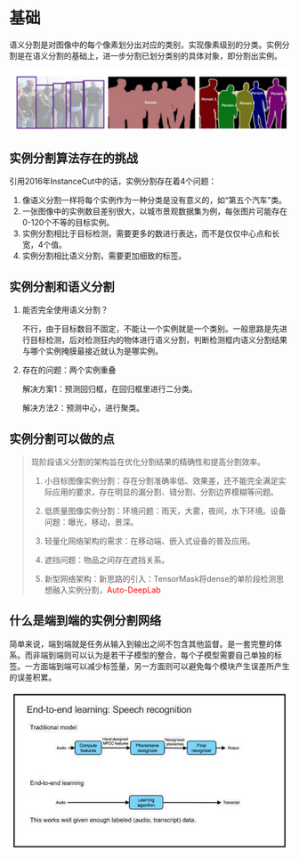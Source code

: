 # 基础
语义分割是对图像中的每个像素划分出对应的类别，实现像素级别的分类。实例分割是在语义分割的基础上，进一步分割已划分类别的具体对象，即分割出实例。

![](../../../img/article/2021-11-03-13-35-03.png)

## 实例分割算法存在的挑战
引用2016年InstanceCut中的话，实例分割存在着4个问题：
1. 像语义分割一样将每个实例作为一种分类是没有意义的，如“第五个汽车”类。
2. 一张图像中的实例数目差别很大，以城市景观数据集为例，每张图片可能存在0-120个不等的目标实例。 
3. 实例分割相比于目标检测，需要更多的数进行表达，而不是仅仅中心点和长宽，4个值。
4. 实例分割相比语义分割，需要更加细致的标签。

## 实例分割和语义分割
1. 能否完全使用语义分割？

   不行，由于目标数目不固定，不能让一个实例就是一个类别。一般思路是先进行目标检测，后对检测狂内的物体进行语义分割，判断检测框内语义分割结果与哪个实例掩膜最接近就认为是哪实例。

2. 存在的问题：两个实例重叠
   
   解决方案1：预测回归框，在回归框里进行二分类。
   
   解决方法2：预测中心，进行聚类。


## 实例分割可以做的点
> 现阶段语义分割的架构旨在优化分割结果的精确性和提高分割效率。
> 
> 1) 小目标图像实例分割：存在分割准确率低、效果差，还不能完全满足实际应用的要求，存在明显的漏分割、错分割、分割边界模糊等问题。
> 
> 2) 低质量图像实例分割：环境问题：雨天，大雾，夜间，水下环境。设备问题：曝光，移动，景深。
> 
> 3) 轻量化网络架构的需求：在移动端、嵌入式设备的普及应用。
> 
> 4) 遮挡问题：物品之间存在遮挡关系。
> 
> 5) 新型网络架构：新思路的引入：TensorMask将dense的单阶段检测思想融入实例分割，<font color='red'>Auto-DeepLab</font>


## 什么是端到端的实例分割网络
简单来说，端到端就是任务从输入到输出之间不包含其他监督。是一套完整的体系。而非端到端则可以认为是若干子模型的整合，每个子模型需要自己单独的标签。一方面端到端可以减少标签量，另一方面则可以避免每个模块产生误差所产生的误差积累。

![](../../../img/article/2022-03-30-09-01-13.png)
